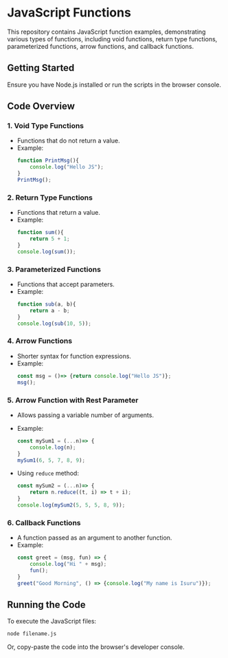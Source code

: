 # JavaScript Functions

This repository contains JavaScript function examples, demonstrating various types of functions, including void functions, return type functions, parameterized functions, arrow functions, and callback functions.

## Getting Started
Ensure you have Node.js installed or run the scripts in the browser console.

## Code Overview

### 1. Void Type Functions
- Functions that do not return a value.
- Example:
  ```js
  function PrintMsg(){
      console.log("Hello JS");
  }
  PrintMsg();
  ```

### 2. Return Type Functions
- Functions that return a value.
- Example:
  ```js
  function sum(){
      return 5 + 1;
  }
  console.log(sum());
  ```

### 3. Parameterized Functions
- Functions that accept parameters.
- Example:
  ```js
  function sub(a, b){
      return a - b;
  }
  console.log(sub(10, 5));
  ```

### 4. Arrow Functions
- Shorter syntax for function expressions.
- Example:
  ```js
  const msg = ()=> {return console.log("Hello JS")};
  msg();
  ```

### 5. Arrow Function with Rest Parameter
- Allows passing a variable number of arguments.
- Example:
  ```js
  const mySum1 = (...n)=> {
      console.log(n);
  }
  mySum1(6, 5, 7, 8, 9);
  ```

- Using `reduce` method:
  ```js
  const mySum2 = (...n)=> {
      return n.reduce((t, i) => t + i);
  }
  console.log(mySum2(5, 5, 5, 8, 9));
  ```

### 6. Callback Functions
- A function passed as an argument to another function.
- Example:
  ```js
  const greet = (msg, fun) => {
      console.log("Hi " + msg);
      fun();
  }
  greet("Good Morning", () => {console.log("My name is Isuru")});
  ```

## Running the Code
To execute the JavaScript files:
```sh
node filename.js
```
Or, copy-paste the code into the browser's developer console.
